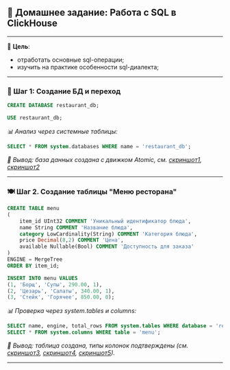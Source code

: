 ## 🧩 Домашнее задание: Работа с SQL в ClickHouse

---

🎯 __Цель__:
* отработать основные sql-операции;
* изучить на практике особенности sql-диалекта;

---

### 🔧 Шаг 1: Создание БД и переход

```sql
CREATE DATABASE restaurant_db;

USE restaurant_db;
```

_📊 Анализ через системные таблицы:_
```sql
SELECT * FROM system.databases WHERE name = 'restaurant_db';
```

_📌 Вывод: база данных создана с движком Atomic, см. [скриншот1](https://github.com/realexpert1C/clickhouse-course/blob/main/images/step3_1_1.png), [скриншот2](https://github.com/realexpert1C/clickhouse-course/blob/main/images/step3_1_2.png)_

---

### 🍽️ Шаг 2. Создание таблицы "Меню ресторана"

```sql
CREATE TABLE menu
(
    item_id UInt32 COMMENT 'Уникальный идентификатор блюда',
    name String COMMENT 'Название блюда',
    category LowCardinality(String) COMMENT 'Категория блюда',
    price Decimal(8,2) COMMENT 'Цена',
    available Nullable(Bool) COMMENT 'Доступность для заказа'
)
ENGINE = MergeTree
ORDER BY item_id;
```

```sql
INSERT INTO menu VALUES
(1, 'Борщ', 'Супы', 290.00, 1),
(2, 'Цезарь', 'Салаты', 340.00, 1),
(3, 'Стейк', 'Горячее', 850.00, 0);
```

_📊 Проверка через system.tables и columns:_

```sql
SELECT name, engine, total_rows FROM system.tables WHERE database = 'restaurant_db';
SELECT * FROM system.columns WHERE table = 'menu';
```

_📌 Вывод: таблица создана, типы колонок подтверждены (см. [скриншот3](https://github.com/realexpert1C/clickhouse-course/blob/main/images/step3_2_3.png), [скриншот4](https://github.com/realexpert1C/clickhouse-course/blob/main/images/step3_2_4.png), [скриншот5](https://github.com/realexpert1C/clickhouse-course/blob/main/images/step3_2_5.png))._

---







